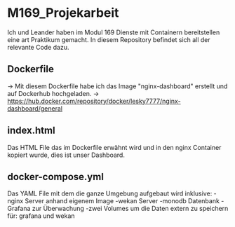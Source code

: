 # M169_Projekarbeit
Ich und Leander haben im Modul 169 Dienste mit Containern bereitstellen eine art Praktikum gemacht. In diesem Repository befindet sich all der relevante Code dazu.

## Dockerfile
-> Mit diesem Dockerfile habe ich das Image "nginx-dashboard" erstellt und auf Dockerhub hochgeladen.
-> https://hub.docker.com/repository/docker/lesky7777/nginx-dashboard/general

## index.html
Das HTML File das im Dockerfile erwähnt wird und in den nginx Container kopiert wurde, dies ist unser Dashboard.

## docker-compose.yml
Das YAML File mit dem die ganze Umgebung aufgebaut wird inklusive:
-nginx Server anhand eigenem Image
-wekan Server
-monodb Datenbank
-Grafana zur Überwachung
-zwei Volumes um die Daten extern zu speichern für: grafana und wekan
